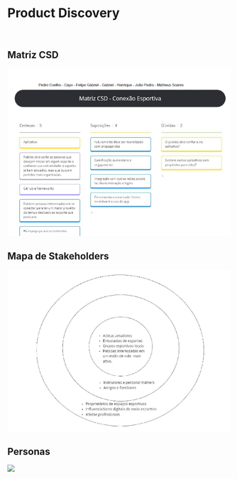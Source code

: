 <h1>Product Discovery</h1><br>

<h2>Matriz CSD</h2>
<img src="images/Matriz CSD.png">
<br>
<h2>Mapa de Stakeholders</h2>
<img src="images/MapaStakeholders.png">
<br>
<h2>Personas</h2>
<img src="images/persona1.png">

